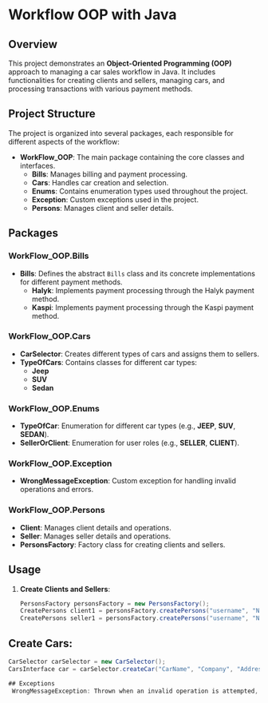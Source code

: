 # **Workflow OOP with Java**

## **Overview**

This project demonstrates an **Object-Oriented Programming (OOP)** approach to managing a car sales workflow in Java. It includes functionalities for creating clients and sellers, managing cars, and processing transactions with various payment methods.

## **Project Structure**

The project is organized into several packages, each responsible for different aspects of the workflow:

- **WorkFlow_OOP**: The main package containing the core classes and interfaces.
  - **Bills**: Manages billing and payment processing.
  - **Cars**: Handles car creation and selection.
  - **Enums**: Contains enumeration types used throughout the project.
  - **Exception**: Custom exceptions used in the project.
  - **Persons**: Manages client and seller details.

## **Packages**

### **WorkFlow_OOP.Bills**

- **Bills**: Defines the abstract `Bills` class and its concrete implementations for different payment methods.
  - **Halyk**: Implements payment processing through the Halyk payment method.
  - **Kaspi**: Implements payment processing through the Kaspi payment method.

### **WorkFlow_OOP.Cars**

- **CarSelector**: Creates different types of cars and assigns them to sellers.
- **TypeOfCars**: Contains classes for different car types:
  - **Jeep**
  - **SUV**
  - **Sedan**

### **WorkFlow_OOP.Enums**

- **TypeOfCar**: Enumeration for different car types (e.g., **JEEP**, **SUV**, **SEDAN**).
- **SellerOrClient**: Enumeration for user roles (e.g., **SELLER**, **CLIENT**).

### **WorkFlow_OOP.Exception**

- **WrongMessageException**: Custom exception for handling invalid operations and errors.

### **WorkFlow_OOP.Persons**

- **Client**: Manages client details and operations.
- **Seller**: Manages seller details and operations.
- **PersonsFactory**: Factory class for creating clients and sellers.

## **Usage**

1. **Create Clients and Sellers**:
   ```java
   PersonsFactory personsFactory = new PersonsFactory();
   CreatePersons client1 = personsFactory.createPersons("username", "Name", "Surname", age, "Address", "email@example.com", SellerOrClient.CLIENT);
   CreatePersons seller1 = personsFactory.createPersons("username", "Name", "Surname", age, "Address", "email@example.com", SellerOrClient.SELLER);

## Create Cars:
   ```java
  CarSelector carSelector = new CarSelector();
  CarsInterface car = carSelector.createCar("CarName", "Company", "Address", TypeOfCar.SEDAN, (Seller) seller, price, year, engineCapacity, "Color", mileage);

## Exceptions
    WrongMessageException: Thrown when an invalid operation is attempted, such as creating a user with an existing username or insufficient funds for a purchase.


